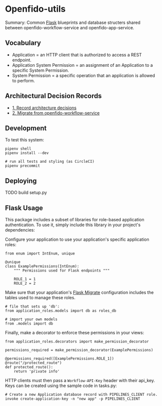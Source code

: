 # Openfido-utils

Summary: Common [Flask](https://flask.palletsprojects.com/en/1.1.x/) blueprints and database structers shared between openfido-workflow-service and openfido-app-service.

## Vocabulary

 * Application = an HTTP client that is authorized to access a REST endpoint.
 * Application System Permission = an assignment of an Application to a specific System Permission.
 * System Permission = a specific operation that an application is allowed to perform.

## Architectural Decision Records

* [1. Record architecture decisions](docs/adr/0001-record-architecture-decisions.md)
* [2. Migrate from openfido-workflow-service](docs/adr/0002-migrate-from-openfido-workflow-service.md)

## Development

To test this system:

    pipenv shell
    pipenv install --dev

    # run all tests and styling (as CircleCI)
    pipenv precommit

## Deploying

TODO build setup.py

## Flask Usage

This package includes a subset of libraries for role-based application
authentication. To use it, simply include this library in your project's
dependencies:

Configure your application to use your application's specific application roles:

    from enum import IntEnum, unique

    @unique
    class ExamplePermissions(IntEnum):
        """ Permissions used for Flask endpoints """

        ROLE_1 = 1
        ROLE_2 = 2

Make sure that your application's [Flask Migrate](https://flask-migrate.readthedocs.io/en/latest/) configuration includes the tables used to manage these roles.

    # file that sets up 'db':
    from application_roles.models import db as roles_db

    # import your own models
    from .models import db

Finally, make a decorator to enforce these permissions in your views:

    from application_roles.decorators import make_permission_decorator

    permissions_required = make_permission_decorator(ExamplePermissions)

    @permissions_required([ExamplePermissions.ROLE_1])
    @route("/protected_route")
    def protected_route():
        return 'private info'


HTTP clients must then pass a `Workflow-API-Key` header with their api_key. Keys can
be created using the sample code in tasks.py:

    # Create a new Application database record with PIPELINES_CLIENT role.
    invoke create-application-key -n "new app" -p PIPELINES_CLIENT
